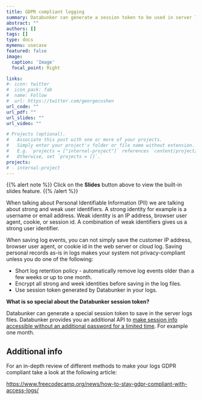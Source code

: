```yaml
---
title: GDPR compliant logging
summary: Databunker can generate a session token to be used in server logs.
abstract: ""
authors: []
tags: []
type: docs
mymenu: usecase
featured: false
image:
  caption: 'Image'
  focal_point: Right

links:
#- icon: twitter
#  icon_pack: fab
#  name: Follow
#  url: https://twitter.com/georgecushen
url_code: ""
url_pdf: ""
url_slides: ""
url_video: ""

# Projects (optional).
#   Associate this post with one or more of your projects.
#   Simply enter your project's folder or file name without extension.
#   E.g. `projects = ["internal-project"]` references `content/project/deep-learning/index.md`.
#   Otherwise, set `projects = []`.
projects:
# - internal-project
---
```


{{% alert note %}}
Click on the **Slides** button above to view the built-in slides feature.
{{% /alert %}}

When talking about Personal Identifiable Information (PII) we are talking about strong and weak user identifiers. A strong identity for example is a username or email address. Weak identity is an IP address, browser user agent, cookie, or session id. A combination of weak identifiers gives us a strong user identifier.

When saving log events, you can not simply save the customer IP address, browser user agent, or cookie id in the web server or cloud log. Saving personal records as-is in logs makes your system not privacy-compliant unless you do one of the following:
* Short log retention policy - automatically remove log events older than a few weeks or up to one month.
* Encrypt all strong and week identities before saving in the log files.
* Use session token generated by Databunker in your logs.

**What is so special about the Databunker session token?**

Databunker can generate a special session token to save in the server logs files. Databunker provides you an additional API to [make session info accessible without an additional password for a limited time](/use-case/temporary-record-identity/). For example one month.

## Additional info

For an in-depth review of different methods to make your logs GDPR compliant take a look at the following article:

https://www.freecodecamp.org/news/how-to-stay-gdpr-compliant-with-access-logs/

